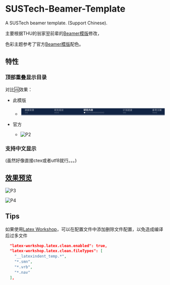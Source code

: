 # SUSTech-Beamer-Template
A SUSTech beamer template. (Support Chinese).



主要根据THU的翁家翌前辈的[Beamer模版](https://github.com/Trinkle23897/THU-Beamer-Theme)修改，

色彩主题参考了官方[Beamer模版](https://github.com/SUSTC/sustech-slides)配色。



## 特性

### 顶部重叠显示目录

对比🆚效果：

- 此模版
  - ![P1](./figs/P1.png)

- 官方
  - ![P2](/Users/zhangshu/Documents/github/SUSTech-Beamer-Template/figs/P2.png)



### 支持中文显示

(虽然好像直接ctex或者utf8就行。。。)



## [效果预览](./slide.pdf) 

![P3](/Users/zhangshu/Documents/github/SUSTech-Beamer-Template/figs/P3.png)



![P4](/Users/zhangshu/Documents/github/SUSTech-Beamer-Template/figs/P4.png)



## Tips

如果使用[Latex Workshop](https://github.com/James-Yu/LaTeX-Workshop)，可以在配置文件中添加删除文件配置，以免造成编译后过多文件

~~~json
  "latex-workshop.latex.clean.enabled": true,
  "latex-workshop.latex.clean.fileTypes": [
    "__latexindent_temp.*",
    "*.smn",
    "*.vrb",
    "*.nav"
  ],
~~~


